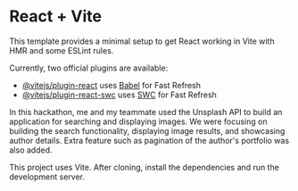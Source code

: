 # React + Vite

This template provides a minimal setup to get React working in Vite with HMR and some ESLint rules.

Currently, two official plugins are available:

- [@vitejs/plugin-react](https://github.com/vitejs/vite-plugin-react/blob/main/packages/plugin-react/README.md) uses [Babel](https://babeljs.io/) for Fast Refresh
- [@vitejs/plugin-react-swc](https://github.com/vitejs/vite-plugin-react-swc) uses [SWC](https://swc.rs/) for Fast Refresh

In this hackathon, me and my teammate used the Unsplash API to build an application for searching and displaying images. We were focusing on building the search functionality, displaying image results, and showcasing author details. Extra feature such as pagination of the author's portfolio was also added. 

This project uses Vite. After cloning, install the dependencies and run the development server. 

